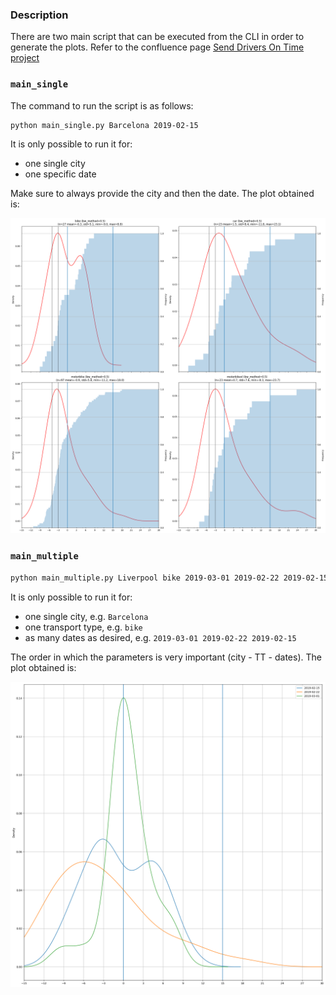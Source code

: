 ### Description

There are two main script that can be executed from the CLI in order to generate the plots. Refer to the confluence page [Send Drivers On Time project](https://stuart-team.atlassian.net/wiki/spaces/Disco/pages/775487707/Send+drivers+on+time)

### `main_single`

The command to run the script is as follows:

```bash
python main_single.py Barcelona 2019-02-15
```

It is only possible to run it for:

- one single city
- one specific date

Make sure to always provide the city and then the date. The plot obtained is:

![Barcelona 2019-02-15](https://github.com/juanmanuelperez/dataanalysis/blob/master/sendDriversOnTime/charts/single/2019-02-15_Barcelona_0.5.png)

### `main_multiple`

```bash
python main_multiple.py Liverpool bike 2019-03-01 2019-02-22 2019-02-15
```

It is only possible to run it for:

- one single city, e.g. `Barcelona`
- one transport type, e.g. `bike`
- as many dates as desired, e.g. `2019-03-01 2019-02-22 2019-02-15`

The order in which the parameters is very important (city - TT - dates). The plot obtained is:

![Barcelona bike 2019-03-01 2019-02-22 2019-02-15](https://github.com/juanmanuelperez/dataanalysis/blob/master/sendDriversOnTime/charts/multiple_dist/2019-03-04T130536_dist_Barcelona_bike_0.5.png)
